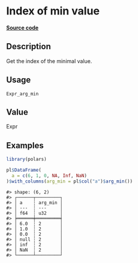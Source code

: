 
# Index of min value

[**Source code**](https://github.com/pola-rs/r-polars/tree/main/R/#L)

## Description

Get the index of the minimal value.

## Usage

<pre><code class='language-R'>Expr_arg_min
</code></pre>

## Value

Expr

## Examples

``` r
library(polars)

pl$DataFrame(
  a = c(6, 1, 0, NA, Inf, NaN)
)$with_columns(arg_min = pl$col("a")$arg_min())
```

    #> shape: (6, 2)
    #> ┌──────┬─────────┐
    #> │ a    ┆ arg_min │
    #> │ ---  ┆ ---     │
    #> │ f64  ┆ u32     │
    #> ╞══════╪═════════╡
    #> │ 6.0  ┆ 2       │
    #> │ 1.0  ┆ 2       │
    #> │ 0.0  ┆ 2       │
    #> │ null ┆ 2       │
    #> │ inf  ┆ 2       │
    #> │ NaN  ┆ 2       │
    #> └──────┴─────────┘
